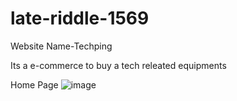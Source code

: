 # late-riddle-1569
Website Name-Techping



Its a e-commerce to buy a tech releated equipments

Home Page
![image](https://user-images.githubusercontent.com/121330309/221495857-187ce62a-7074-4782-ae2a-46ab3f83ed09.png)
